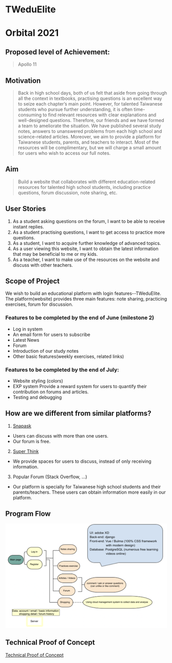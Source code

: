 # TWeduElite
# Orbital 2021
## Proposed level of Achievement:
> Apollo 11

## Motivation
> Back in high school days, both of us felt that aside from going through all the context in textbooks, practising questions is an excellent way to seize each chapter’s main point. However, for talented Taiwanese students who pursue further understanding, it is often time-consuming to find relevant resources with clear explanations and well-designed questions. Therefore, our friends and we have formed a team to ameliorate the situation. We have published several study notes, answers to unanswered problems from each high school and science-related articles. Moreover, we aim to provide a platform for Taiwanese students, parents, and teachers to interact. Most of the resources will be complimentary, but we will charge a small amount for users who wish to access our full notes.

## Aim
> Build a website that collaborates with different education-related resources for talented high school students, including practice questions, forum discussion, note sharing, etc.
 
## User Stories
1. As a student asking questions on the forum, I want to be able to receive instant replies. 
2. As a student practising questions, I want to get access to practice more questions. 
3. As a student, I want to acquire further knowledge of advanced topics.
4. As a user viewing this website, I want to obtain the latest information that may be beneficial to me or my kids. 
5. As a teacher, I want to make use of the resources on the website and discuss with other teachers.

## Scope of Project
We wish to build an educational platform with login features--TWeduElite. The platform(website) provides three main features: note sharing, practicing exercises, forum for discussion.

### Features to be completed by the end of June (milestone 2)
- Log in system
- An email form for users to subscribe
- Latest News
- Forum
- Introduction of our study notes
- Other basic features(weekly exercises, related links)

### Features to be completed by the end of July:
- Website styling (colors)
- EXP system
Provide a reward system for users to quantify their contribution on forums and articles. 
- Testing and debugging

## How are we different from similar platforms? 
1. [Snapask](https://snapask.com/zh-tw/) <br />
  - Users can discuss with more than one users.
  - Our forum is free.
2. [Super Think](https://superthink.org/) <br />
  - We provide spaces for users to discuss, instead of only receiving information.
3. Popular Forum (Stack Overflow, ...) <br />
  - Our platform is specially for Taiwanese high school students and their parents/teachers. These users can obtain information more easily in our platform.

## Program Flow
![program Flow](/programFlow.png)

## Technical Proof of Concept
[Technical Proof of Concept](https://tweduelite.herokuapp.com/)
